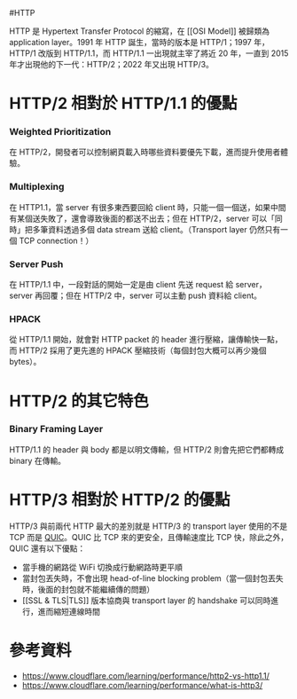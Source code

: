 #HTTP

HTTP 是 Hypertext Transfer Protocol 的縮寫，在 [[OSI Model]] 被歸類為 application layer。1991 年 HTTP 誕生，當時的版本是 HTTP/1；1997 年，HTTP/1 改版到 HTTP/1.1，而 HTTP/1.1 一出現就主宰了將近 20 年，一直到 2015 年才出現他的下一代：HTTP/2；2022 年又出現 HTTP/3。

# HTTP/2 相對於 HTTP/1.1 的優點

### Weighted Prioritization

在 HTTP/2，開發者可以控制網頁載入時哪些資料要優先下載，進而提升使用者體驗。

### Multiplexing

在 HTTP1.1，當 server 有很多東西要回給 client 時，只能一個一個送，如果中間有某個送失敗了，還會導致後面的都送不出去；但在 HTTP/2，server 可以「同時」把多筆資料透過多個 data stream 送給 client。（Transport layer 仍然只有一個 TCP connection！）

### Server Push

在 HTTP/1.1 中，一段對話的開始一定是由 client 先送 request 給 server，server 再回覆；但在 HTTP/2 中，server 可以主動 push 資料給 client。

### HPACK

從 HTTP/1.1 開始，就會對 HTTP packet 的 header 進行壓縮，讓傳輸快一點，而 HTTP/2 採用了更先進的 HPACK 壓縮技術（每個封包大概可以再少幾個 bytes）。

# HTTP/2 的其它特色

### Binary Framing Layer

HTTP/1.1 的 header 與 body 都是以明文傳輸，但 HTTP/2 則會先把它們都轉成 binary 在傳輸。

# HTTP/3 相對於 HTTP/2 的優點

HTTP/3 與前兩代 HTTP 最大的差別就是 HTTP/3 的 transport layer 使用的不是 TCP 而是 [QUIC](https://en.wikipedia.org/wiki/QUIC)。QUIC 比 TCP 來的更安全，且傳輸速度比 TCP 快，除此之外，QUIC 還有以下優點：

- 當手機的網路從 WiFi 切換成行動網路時更平順
- 當封包丟失時，不會出現 head-of-line blocking problem（當一個封包丟失時，後面的封包就不能繼續傳的問題）
- [[SSL & TLS|TLS]] 版本協商與 transport layer 的 handshake 可以同時進行，進而縮短連線時間

# 參考資料

- <https://www.cloudflare.com/learning/performance/http2-vs-http1.1/>
- <https://www.cloudflare.com/learning/performance/what-is-http3/>
